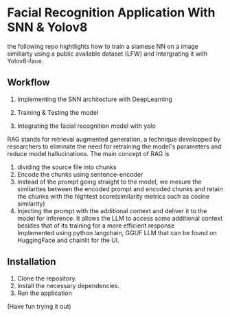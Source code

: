 # Facial Recognition Application With SNN & Yolov8

the following repo hightlights how to train a siamese NN on a image similiarty using a public available dataset (LFW) and Intergrating it with Yolov8-face.

## Workflow

1. Implementing the SNN architecture with DeepLearning

2. Training & Testing the model

3. Integrating the facial recognition model with yolo 


RAG stands for retrieval augmented generation, a technique developped by researchers to eliminate the need for retraining the model's parameters and reduce model hallucinations.
The main concept of RAG is 
1. dividing the source file into chunks 
2. Encode the chunks using sentence-encoder
3. instead of the prompt going straight to the model, we mesure the similarites between the encoded prompt and encoded chunks and retain the chunks with the hightest score(similarity metrics such as cosine similarity)
4. Injecting the prompt with the additional context and deliver it to the model for inference.
It allows the LLM to access some additional context besides that of its training for a more efficient response  
Implemented using python langchain, GGUF LLM that can be found on HuggingFace and chainlit for the UI. 

## Installation

1. Clone the repository.
2. Install the necessary dependencies.
3. Run the application

(Have fun trying it out)

